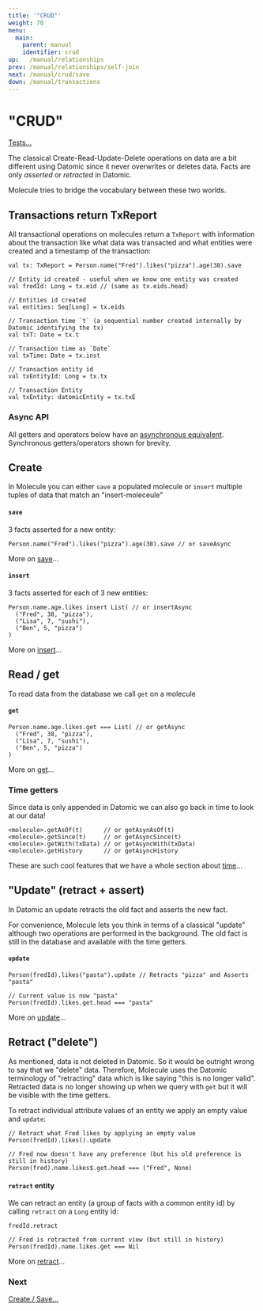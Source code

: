```yaml
---
title: '"CRUD"'
weight: 70
menu:
  main:
    parent: manual
    identifier: crud
up:   /manual/relationships
prev: /manual/relationships/self-join
next: /manual/crud/save
down: /manual/transactions
---
```


# "CRUD"

[Tests...](https://github.com/scalamolecule/molecule/tree/master/coretests/src/test/scala/molecule/coretests/crud)



The classical Create-Read-Update-Delete operations on data are a bit different using Datomic since it never 
overwrites or deletes data. Facts are only
_asserted_ or _retracted_ in Datomic. 

Molecule tries to bridge the vocabulary between these two worlds.


## Transactions return TxReport

All transactional operations on molecules return a `TxReport` with information about the transaction 
like what data was transacted and what entities were created and a timestamp of the transaction:

```
val tx: TxReport = Person.name("Fred").likes("pizza").age(38).save

// Entity id created - useful when we know one entity was created
val fredId: Long = tx.eid // (same as tx.eids.head)

// Entities id created
val entities: Seq[Long] = tx.eids

// Transaction time `t` (a sequential number created internally by Datomic identifying the tx)
val txT: Date = tx.t

// Transaction time as `Date`
val txTime: Date = tx.inst

// Transaction entity id
val txEntityId: Long = tx.tx

// Transaction Entity
val txEntity: datomicEntity = tx.txE
```

### Async API

All getters and operators below have an [asynchronous equivalent](/manual/attributes/basics). Synchronous getters/operators shown for brevity.

## Create

In Molecule you can either `save` a populated molecule or `insert` multiple tuples of data that match an "insert-moleceule"

#### `save`
3 facts asserted for a new entity:
```
Person.name("Fred").likes("pizza").age(38).save // or saveAsync
```

More on [save](/manual/crud/save/)...


#### `insert`
3 facts asserted for each of 3 new entities: 
```
Person.name.age.likes insert List( // or insertAsync
  ("Fred", 38, "pizza"),
  ("Lisa", 7, "sushi"),
  ("Ben", 5, "pizza")
)
```
More on [insert](/manual/crud/insert/)...


## Read / get

To read data from the database we call `get` on a molecule

#### `get`

```
Person.name.age.likes.get === List( // or getAsync
  ("Fred", 38, "pizza"),
  ("Lisa", 7, "sushi"),
  ("Ben", 5, "pizza")
)
```
More on [get](/manual/crud/get/)...


### Time getters

Since data is only appended in Datomic we can also go back in time to look at our data!

```
<molecule>.getAsOf(t)      // or getAsynAsOf(t)
<molecule>.getSince(t)     // or getAsyncSince(t)
<molecule>.getWith(txData) // or getAsyncWith(txData)
<molecule>.getHistory      // or getAsyncHistory
```
These are such cool features that we have a whole section about [time](/manual/time)...



## "Update" (retract + assert)

In Datomic an update retracts the old fact and asserts the new fact. 

For convenience, Molecule lets you think in terms of a classical "update" although two operations are performed 
in the background. The old fact is still 
in the database and available with the time getters.

#### `update`

```
Person(fredId).likes("pasta").update // Retracts "pizza" and Asserts "pasta"

// Current value is now "pasta"
Person(fredId).likes.get.head === "pasta"
```


More on [update](/manual/crud/update/)...


## Retract ("delete")

As mentioned, data is not deleted in Datomic. So it would be outright wrong to say that we "delete" data. Therefore, 
Molecule uses the Datomic terminology of "retracting" data which is like saying "this is no longer valid". 
Retracted data is no longer showing up when we query with `get` but it will be visible with the time getters.

To retract individual attribute values of an entity we apply an empty value and `update`:

```
// Retract what Fred likes by applying an empty value
Person(fredId).likes().update

// Fred now doesn't have any preference (but his old preference is still in history)
Person(fred).name.likes$.get.head === ("Fred", None)
```

#### `retract` entity

We can retract an entity (a group of facts with a common entity id) by calling `retract` on a `Long` entity id:
```
fredId.retract

// Fred is retracted from current view (but still in history)
Person(fredId).name.likes.get === Nil
```
More on [retract](/manual/crud/retract/)...



### Next

[Create / Save...](/manual/crud/save)